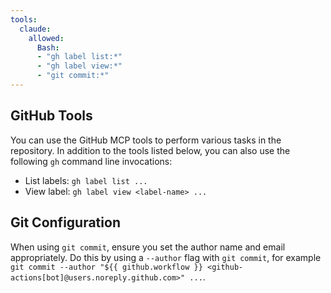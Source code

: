 ```yaml
---
tools:
  claude:
    allowed:
      Bash: 
      - "gh label list:*"
      - "gh label view:*"
      - "git commit:*"
---
```


## GitHub Tools

You can use the GitHub MCP tools to perform various tasks in the repository. In addition to the tools listed below, you can also use the following `gh` command line invocations:

- List labels: `gh label list ...`
- View label: `gh label view <label-name> ...`

## Git Configuration

When using `git commit`, ensure you set the author name and email appropriately. Do this by using a `--author` flag with `git commit`, for example `git commit --author "${{ github.workflow }} <github-actions[bot]@users.noreply.github.com>" ...`.
